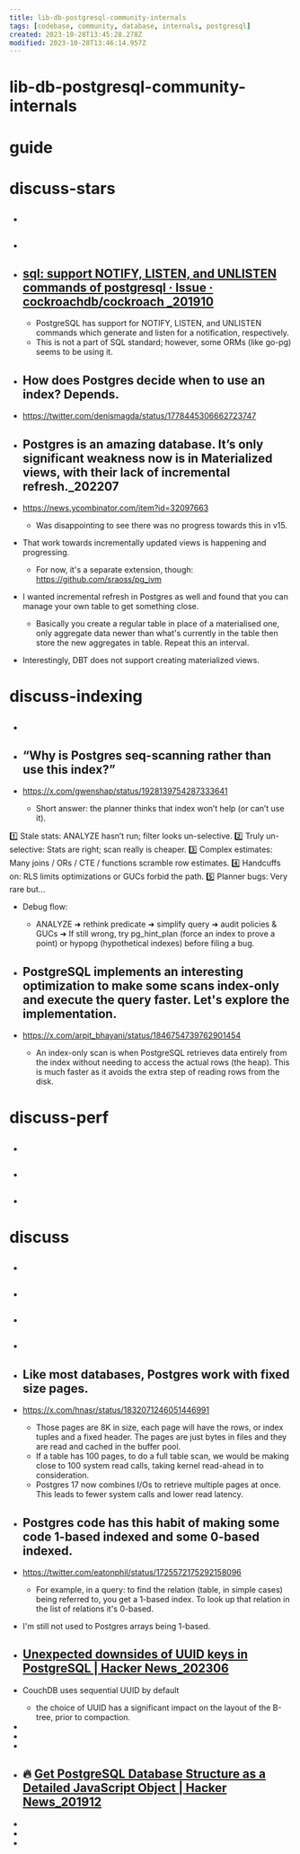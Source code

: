 ```yaml
---
title: lib-db-postgresql-community-internals
tags: [codebase, community, database, internals, postgresql]
created: 2023-10-28T13:45:28.278Z
modified: 2023-10-28T13:46:14.957Z
---
```


# lib-db-postgresql-community-internals

# guide

# discuss-stars
- ## 

- ## 

- ## [sql: support NOTIFY, LISTEN, and UNLISTEN commands of postgresql · Issue · cockroachdb/cockroach _201910](https://github.com/cockroachdb/cockroach/issues/41522)
  - PostgreSQL has support for NOTIFY, LISTEN, and UNLISTEN commands which generate and listen for a notification, respectively. 
  - This is not a part of SQL standard; however, some ORMs (like go-pg) seems to be using it.

- ## How does Postgres decide when to use an index? Depends.
- https://twitter.com/denismagda/status/1778445306662723747

- ## Postgres is an amazing database. It’s only significant weakness now is in Materialized views, with their lack of incremental refresh._202207
- https://news.ycombinator.com/item?id=32097663
  - Was disappointing to see there was no progress towards this in v15.
- That work towards incrementally updated views is happening and progressing. 
  - For now, it's a separate extension, though: https://github.com/sraoss/pg_ivm
- I wanted incremental refresh in Postgres as well and found that you can manage your own table to get something close.
  - Basically you create a regular table in place of a materialised one, only aggregate data newer than what's currently in the table then store the new aggregates in table. Repeat this an interval.
- Interestingly, DBT does not support creating materialized views.

# discuss-indexing
- ## 

- ## “Why is Postgres seq-scanning rather than use this index?”
- https://x.com/gwenshap/status/1928139754287333641
  - Short answer: the planner thinks that index won’t help (or can’t use it).

1️⃣ Stale stats: ANALYZE hasn’t run; filter looks un-selective.
2️⃣ Truly un-selective: Stats are right; scan really is cheaper.
3️⃣ Complex estimates: Many joins / ORs / CTE / functions scramble row estimates.
4️⃣ Handcuffs on: RLS limits optimizations or GUCs forbid the path.
5️⃣ Planner bugs: Very rare but...

- Debug flow:
  - ANALYZE ➜ rethink predicate ➜ simplify query ➜ audit policies & GUCs ➜ If still wrong, try pg_hint_plan (force an index to prove a point) or hypopg (hypothetical indexes) before filing a bug.

- ## PostgreSQL implements an interesting optimization to make some scans index-only and execute the query faster. Let's explore the implementation.
- https://x.com/arpit_bhayani/status/1846754739762901454
  - An index-only scan is when PostgreSQL retrieves data entirely from the index without needing to access the actual rows (the heap). This is much faster as it avoids the extra step of reading rows from the disk.

# discuss-perf
- ## 

- ## 

- ## 
# discuss
- ## 

- ## 

- ## 

- ## 

- ## Like most databases, Postgres work with fixed size pages. 
- https://x.com/hnasr/status/1832071246051446991
  - Those pages are 8K in size, each page will have the rows, or index tuples and a fixed header. The pages are just bytes in files and they are read and cached in the buffer pool.
  - If a table has 100 pages, to do a full table scan, we would be making close to 100 system read calls, taking kernel read-ahead in to consideration. 
  - Postgres 17 now combines I/Os to retrieve multiple pages at once. This leads to fewer system calls and lower read latency.

- ## Postgres code has this habit of making some code 1-based indexed and some 0-based indexed.
- https://twitter.com/eatonphil/status/1725572175292158096
  - For example, in a query: to find the relation (table, in simple cases) being referred to, you get a 1-based index. To look up that relation in the list of relations it's 0-based.
- I'm still not used to Postgres arrays being 1-based.

- ## [Unexpected downsides of UUID keys in PostgreSQL | Hacker News_202306](https://news.ycombinator.com/item?id=36429986)
- CouchDB uses sequential UUID by default
  - the choice of UUID has a significant impact on the layout of the B-tree, prior to compaction.

- 
- 
- 

- ## 🔥 [Get PostgreSQL Database Structure as a Detailed JavaScript Object | Hacker News_201912](https://news.ycombinator.com/item?id=21714500)
- 
- 
- 
